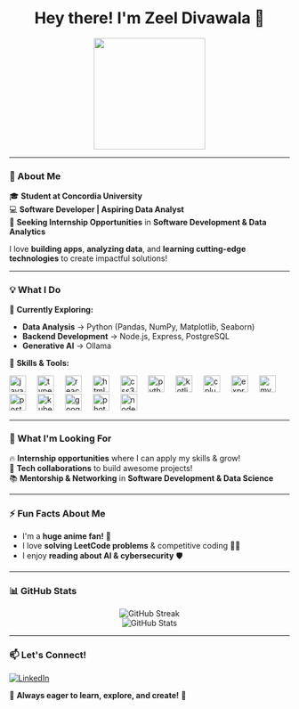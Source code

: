 <h1 align="center">Hey there! I'm Zeel Divawala 👋</h1>
<p align="center">
  <img src="https://i.gifer.com/3AyY.gif" width="200"/>
</p>

---

### 🚀 About Me  
🎓 **Student at Concordia University**  
💻 **Software Developer | Aspiring Data Analyst**  
🔎 **Seeking Internship Opportunities** in **Software Development & Data Analytics**  

I love **building apps**, **analyzing data**, and **learning cutting-edge technologies** to create impactful solutions!  

---

### 💡 What I Do  

📌 **Currently Exploring:**  
- **Data Analysis** → Python (Pandas, NumPy, Matplotlib, Seaborn)  
- **Backend Development** → Node.js, Express, PostgreSQL  
- **Generative AI** → Ollama

📌 **Skills & Tools:**  
<div align="left">
  <img src="https://cdn.jsdelivr.net/gh/devicons/devicon/icons/javascript/javascript-original.svg" height="30" alt="javascript logo"  />
  <img width="12" />
  <img src="https://cdn.jsdelivr.net/gh/devicons/devicon/icons/typescript/typescript-original.svg" height="30" alt="typescript logo"  />
  <img width="12" />
  <img src="https://cdn.jsdelivr.net/gh/devicons/devicon/icons/react/react-original.svg" height="30" alt="react logo"  />
  <img width="12" />
  <img src="https://cdn.jsdelivr.net/gh/devicons/devicon/icons/html5/html5-original.svg" height="30" alt="html5 logo"  />
  <img width="12" />
  <img src="https://cdn.jsdelivr.net/gh/devicons/devicon/icons/css3/css3-original.svg" height="30" alt="css3 logo"  />
  <img width="12" />
  <img src="https://cdn.jsdelivr.net/gh/devicons/devicon/icons/python/python-original.svg" height="30" alt="python logo"  />
  <img width="12" />
  <img src="https://cdn.jsdelivr.net/gh/devicons/devicon/icons/kotlin/kotlin-original.svg" height="30" alt="kotlin logo"  />
  <img width="12" />
  <img src="https://cdn.jsdelivr.net/gh/devicons/devicon/icons/cplusplus/cplusplus-original.svg" height="30" alt="cplusplus logo"  />
  <img width="12" />
  <img src="https://cdn.jsdelivr.net/gh/devicons/devicon/icons/express/express-original.svg" height="30" alt="express logo"  />
  <img width="12" />
  <img src="https://cdn.jsdelivr.net/gh/devicons/devicon/icons/mysql/mysql-original.svg" height="30" alt="mysql logo"  />
  <img width="12" />
  <img src="https://cdn.jsdelivr.net/gh/devicons/devicon/icons/postgresql/postgresql-original.svg" height="30" alt="postgresql logo"  />
  <img width="12" />
  <img src="https://cdn.jsdelivr.net/gh/devicons/devicon/icons/kubernetes/kubernetes-plain.svg" height="30" alt="kubernetes logo"  />
  <img width="12" />
  <img src="https://cdn.jsdelivr.net/gh/devicons/devicon/icons/googlecloud/googlecloud-original.svg" height="30" alt="googlecloud logo"  />
  <img width="12" />
  <img src="https://cdn.jsdelivr.net/gh/devicons/devicon/icons/photoshop/photoshop-plain.svg" height="30" alt="photoshop logo"  />
  <img width="12" />
  <img src="https://cdn.jsdelivr.net/gh/devicons/devicon/icons/nodejs/nodejs-original.svg" height="30" alt="nodejs logo"  />
</div>

---

### 🎯 What I'm Looking For  
🔥 **Internship opportunities** where I can apply my skills & grow!  
💬 **Tech collaborations** to build awesome projects!  
📚 **Mentorship & Networking** in **Software Development & Data Science**  

---

### ⚡ Fun Facts About Me  
- I'm a **huge anime fan!** 🎌  
- I love **solving LeetCode problems** & competitive coding 👨‍💻  
- I enjoy **reading about AI & cybersecurity** 🛡️  

---

### 📊 GitHub Stats  

<p align="center">
  <img src="https://github-readme-streak-stats.herokuapp.com/?user=divawalazeel&theme=tokyonight" alt="GitHub Streak"/>
  <br/>
  <img src="https://github-readme-stats.vercel.app/api?username=divawalazeel&show_icons=true&theme=tokyonight" alt="GitHub Stats"/>
</p>

---

### 📫 Let's Connect!  

[![LinkedIn](https://img.shields.io/badge/-LinkedIn-0077B5?style=flat&logo=linkedin&logoColor=white)](https://www.linkedin.com/in/zeel-divawala-0b7aa5239/)

🌟 **Always eager to learn, explore, and create!** 🚀  
```` ▋
